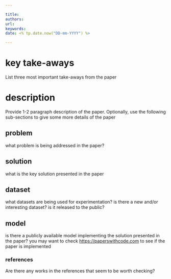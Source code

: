 ```yaml
---

title: 
authors: 
url: 
keywords: 
date: <% tp.date.now("DD-mm-YYYY") %>

---
```


# key take-aways
List three most important take-aways from the paper

# description 
Provide 1-2 paragraph description of the paper. Optionally, use the following sub-sections to give some more details of the paper

## problem
what problem is being addressed in the paper?
## solution
what is the key solution presented in the paper
## dataset
what datasets are being used for experimentation? is there a new and/or interesting dataset? is it released to the public?
## model
is there a publicly available model implementing the solution presented in the paper? you may want to check https://paperswithcode.com to see if the paper is implemented

### references
Are there any works in the references that seem to be worth checking? 
